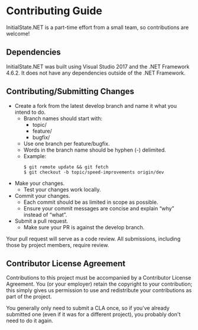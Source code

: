 # Contributing Guide

InitialState<nolink />.NET is a part-time effort from a small team, so contributions are welcome!

## Dependencies
InitialState<nolink />.NET was built using Visual Studio 2017 and the .NET Framework 4.6.2.  It does not have any dependencies outside of the .NET Framework.


## Contributing/Submitting Changes
*	Create a fork from the latest develop branch and name it what you intend to do.
    * Branch names should start with:
        * topic/
        * feature/
        * bugfix/
    * Use one branch per feature/bugfix.
    * Words in the branch name should be hyphen (-) delimited.
    * Example:
        ```
        $ git remote update && git fetch
        $ git checkout -b topic/speed-improvements origin/dev
        ```
* Make your changes.
    * Test your changes work locally.
* Commit your changes.
    * Each commit should be as limited in scope as possible.
    * Ensure your commit messages are concise and explain “why” instead of “what”. 
* Submit a pull request.
    * Make sure your PR is against the develop branch.

Your pull request will serve as a code review. All submissions, including those by project members, require review.


## Contributor License Agreement

Contributions to this project must be accompanied by a Contributor License Agreement. You (or your employer) retain the copyright to your contribution; this simply gives us permission to use and redistribute your contributions as part of the project.

You generally only need to submit a CLA once, so if you've already submitted one (even if it was for a different project), you probably don't need to do it again.



<!-- Modified by Tektronix. Original Content developed by the angular-translate team and Pascal Precht and their Contributing Guide available at https://github.com/angular-translate/angular-translate -->
